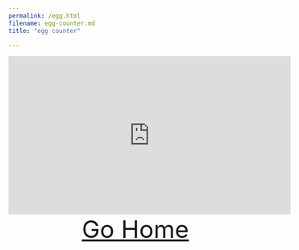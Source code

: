 ```yaml
---
permalink: /egg.html
filename: egg-counter.md
title: "egg counter"

---
```



<iframe width="560" height="315" src="https://www.youtube.com/embed/rZks3IuRSqA?controls=0&amp;start=12" title="YouTube video player" frameborder="0" allow="accelerometer; autoplay; clipboard-write; encrypted-media; gyroscope; picture-in-picture" allowfullscreen></iframe>
<body>
  <header>
    <div class="Front-Text">
      <font size="100px">
        <a href="https://shatterdest.github.io/" targer="_blank">Go Home</a>
        </font>
    </div>
  </header>
</body>
